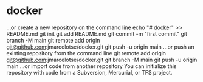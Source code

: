 # docker
…or create a new repository on the command line
echo "# docker" >> README.md
git init
git add README.md
git commit -m "first commit"
git branch -M main
git remote add origin git@github.com:jmarcelotse/docker.git
git push -u origin main
…or push an existing repository from the command line
git remote add origin git@github.com:jmarcelotse/docker.git
git branch -M main
git push -u origin main
…or import code from another repository
You can initialize this repository with code from a Subversion, Mercurial, or TFS project.

